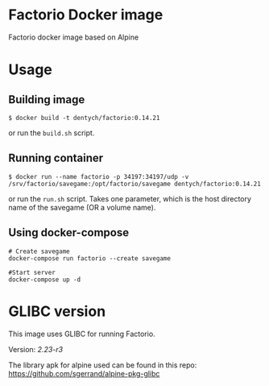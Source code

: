 # Factorio Docker image
Factorio docker image based on Alpine

# Usage
## Building image
```
$ docker build -t dentych/factorio:0.14.21
```
or run the `build.sh` script.

## Running container
```
$ docker run --name factorio -p 34197:34197/udp -v /srv/factorio/savegame:/opt/factorio/savegame dentych/factorio:0.14.21
```
or run the `run.sh` script. Takes one parameter, which is the host directory name of the savegame (OR a volume name).

## Using docker-compose
```
# Create savegame
docker-compose run factorio --create savegame

#Start server
docker-compose up -d
```


# GLIBC version
This image uses GLIBC for running Factorio.

Version: *2.23-r3*

The library apk for alpine used can be found in this repo: https://github.com/sgerrand/alpine-pkg-glibc
